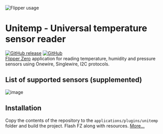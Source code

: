 ![Flipper usage](https://user-images.githubusercontent.com/10090793/206618263-c1e212e4-58dc-432e-87a8-5c19fd835b35.png)  
# Unitemp - Universal temperature sensor reader
[![GitHub release](https://img.shields.io/github/release/quen0n/unitemp-flipperzero?include_prereleases=&sort=semver&color=blue)](https://github.com/quen0n/unitemp-flipperzero/releases/)
[![GitHub](https://img.shields.io/github/license/quen0n/unitemp-flipperzero)](https://github.com/quen0n/unitemp-flipperzero/blob/dev/LICENSE.md)  
[Flipper Zero](https://flipperzero.one/) application for reading temperature, humidity and pressure sensors using Onewire, Singlewire, I2C protocols.   
## List of supported sensors (supplemented)
![image](https://user-images.githubusercontent.com/10090793/208540093-ac966cb4-7a54-4296-a223-07a3c3859408.png)
## Installation
Copy the contents of the repository to the `applications/plugins/unitemp` folder and build the project. Flash FZ along with resources. [More...](https://github.com/flipperdevices/flipperzero-firmware/blob/dev/documentation/fbt.md)
